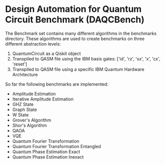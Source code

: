 # Design Automation for Quantum Circuit Benchmark (DAQCBench)

The Benchmark set contains many different algorithms in the benchmarks directory. These algorithms are used to 
create benchmarks on three different abstraction levels:
1) QuantumCircuit as a Qiskit object
2) Transpiled to QASM file using the IBM basis gates: ['id', 'rz', 'sx', 'x', 'cx', 'reset']
3) Transpiled to QASM file using a specific IBM Quantum Hardware Architecture

So far the following benchmarks are implemented:
- Amplitude Estimation
- Iterative Amplitude Estimation
- GHZ State
- Graph State
- W State
- Grover's Algorithm
- Shor's Algorithm
- QAOA
- VQE
- Quantum Fourier Transformation
- Quantum Fourier Transformation Entangled
- Quantum Phase Estimation Exact
- Quantum Phase Estimation Inexact

